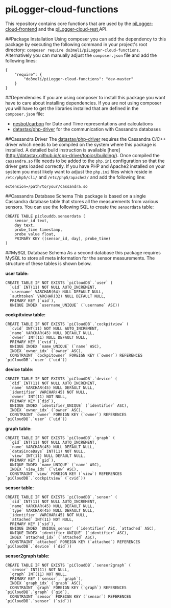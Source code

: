 # piLogger-cloud-functions
This repository contains core functions that are used by the [piLogger-cloud-frontend](https://github.com/do3meli/piLogger-cloud-frontend) and the [piLogger-cloud-rest ](https://github.com/do3meli/piLogger-cloud-rest) API.

##Package Installation
Using composer you can add the dependency to this package by executing the following command in your project's root directory: `composer require do3meli/piLogger-cloud-functions`. Alternatively you can manually adjust the `composer.json` file and add the following lines:   

    {
        "require": {
            "do3meli/piLogger-cloud-functions": "dev-master"
        }
    }
##Dependencies
If you are using composer to install this package you wont have to care about installing dependencies. If you are not using composer you will have to get the libraries installed that are defined in the `composer.json` file:
* [nesbot/carbon](http://carbon.nesbot.com) for Date and Time representations and calculations
* [datastax/php-driver](http://datastax.github.io/php-driver/) for the communication with Cassandra databases

##Cassandra Driver
The [datastax/php-driver](http://datastax.github.io/php-driver/) requires the Cassandra C/C++ driver which needs to be compiled on the system where this package is installed. A detailed build instruction is available [here] (http://datastax.github.io/cpp-driver/topics/building/). Once compiled the `cassandra.so` file needs to be added to the `php.ini` configuration so that the driver gets loaded correctly. If you have PHP and Apache2 installed on your system you most likely want to adjust the `php.ini` files which reside in `/etc/php5/cli/` and `/etc/php5/apache2/` and add the following line:

```
extension=/path/to/your/cassandra.so
```
##Cassandra Database Schema
This package is based on a single Cassandra database table that stores all the measurements from various sensors. You can use the following SQL to create the `sensordata` table:

```
CREATE TABLE piclouddb.sensordata (
    sensor_id text,
    day text,
    probe_time timestamp,
    probe_value float,
    PRIMARY KEY ((sensor_id, day), probe_time)
)
```
##MySQL Database Schema
As a second database this package requires MySQL to store all meta information for the sensor measurements. The structure of these tables is shown below.

**user table:**
```
CREATE TABLE IF NOT EXISTS `piCloudDB`.`user` (
  `uid` INT(11) NOT NULL AUTO_INCREMENT,
  `username` VARCHAR(64) NULL DEFAULT NULL,
  `authtoken` VARCHAR(32) NULL DEFAULT NULL,
  PRIMARY KEY (`uid`),
  UNIQUE INDEX `username_UNIQUE` (`username` ASC))
```
**cockpitview table:**
```
CREATE TABLE IF NOT EXISTS `piCloudDB`.`cockpitview` (
  `cvid` INT(11) NOT NULL AUTO_INCREMENT,
  `name` VARCHAR(45) NULL DEFAULT NULL,
  `owner` INT(11) NULL DEFAULT NULL,
  PRIMARY KEY (`cvid`),
  UNIQUE INDEX `name_UNIQUE` (`name` ASC),
  INDEX `owner_idx` (`owner` ASC),
  CONSTRAINT `cockpitowner` FOREIGN KEY (`owner`) REFERENCES `piCloudDB`.`user` (`uid`))
```
**device table:**
```
CREATE TABLE IF NOT EXISTS `piCloudDB`.`device` (
  `did` INT(11) NOT NULL AUTO_INCREMENT,
  `name` VARCHAR(45) NULL DEFAULT NULL,
  `identifier` VARCHAR(45) NOT NULL,
  `owner` INT(11) NOT NULL,
  PRIMARY KEY (`did`),
  UNIQUE INDEX `identifier_UNIQUE` (`identifier` ASC),
  INDEX `owner_idx` (`owner` ASC),
  CONSTRAINT `owner` FOREIGN KEY (`owner`) REFERENCES `piCloudDB`.`user` (`uid`))
```
**graph table:**
```
CREATE TABLE IF NOT EXISTS `piCloudDB`.`graph` (
  `gid` INT(11) NOT NULL AUTO_INCREMENT,
  `name` VARCHAR(45) NULL DEFAULT NULL,
  `dataSinceDays` INT(11) NOT NULL,
  `view` INT(11) NULL DEFAULT NULL,
  PRIMARY KEY (`gid`),
  UNIQUE INDEX `name_UNIQUE` (`name` ASC),
  INDEX `view_idx` (`view` ASC),
  CONSTRAINT `view` FOREIGN KEY (`view`) REFERENCES `piCloudDB`.`cockpitview` (`cvid`))
```
**sensor table:**
```
CREATE TABLE IF NOT EXISTS `piCloudDB`.`sensor` (
  `sid` INT(11) NOT NULL AUTO_INCREMENT,
  `name` VARCHAR(45) NULL DEFAULT NULL,
  `type` VARCHAR(45) NULL DEFAULT NULL,
  `identifier` VARCHAR(45) NOT NULL,
  `attached` INT(11) NOT NULL,
  PRIMARY KEY (`sid`),
  UNIQUE INDEX `UNIQUE_sensor` (`identifier` ASC, `attached` ASC),
  UNIQUE INDEX `identifier_UNIQUE` (`identifier` ASC),
  INDEX `attached_idx` (`attached` ASC),
  CONSTRAINT `attached` FOREIGN KEY (`attached`) REFERENCES `piCloudDB`.`device` (`did`))
```
**sensor2graph table:**
```
CREATE TABLE IF NOT EXISTS `piCloudDB`.`sensor2graph` (
  `sensor` INT(11) NOT NULL,
  `graph` INT(11) NOT NULL,
  PRIMARY KEY (`sensor`, `graph`),
  INDEX `graph_idx` (`graph` ASC),
  CONSTRAINT `graph` FOREIGN KEY (`graph`) REFERENCES `piCloudDB`.`graph` (`gid`),
  CONSTRAINT `sensor` FOREIGN KEY (`sensor`) REFERENCES `piCloudDB`.`sensor` (`sid`))

